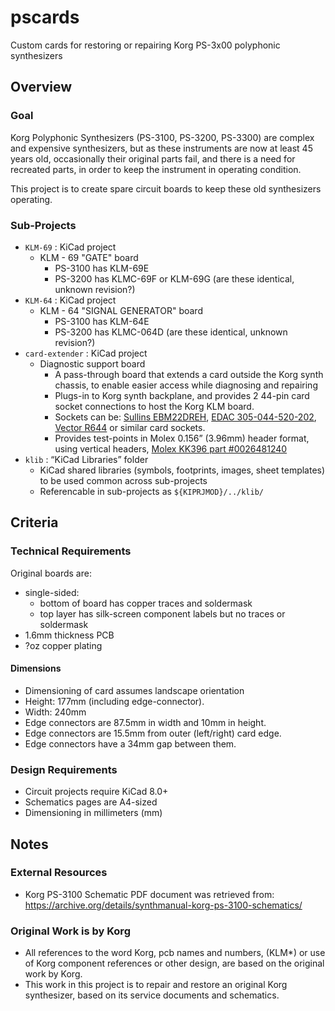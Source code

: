 # pscards
Custom cards for restoring or repairing Korg PS-3x00 polyphonic synthesizers

## Overview

### Goal
Korg Polyphonic Synthesizers (PS-3100, PS-3200, PS-3300) are complex and expensive synthesizers, but as these instruments are now at least 45 years old, occasionally their original parts fail, and there is a need for recreated parts, in order to keep the instrument in operating condition.

This project is to create spare circuit boards to keep these old synthesizers operating.


### Sub-Projects
- `KLM-69` : KiCad project
	-	KLM - 69 "GATE" board
		-	PS-3100 has KLM-69E
		-	PS-3200 has KLMC-69F or KLM-69G  (are these identical, unknown revision?)
- `KLM-64` : KiCad project
	-	KLM - 64 "SIGNAL GENERATOR" board
		-	PS-3100 has KLM-64E
		-	PS-3200 has KLMC-064D  (are these identical, unknown revision?)
- `card-extender` : KiCad project
	-	Diagnostic support board
		-	A pass-through board that extends a card outside the Korg synth chassis, to enable easier access while diagnosing and repairing
		-	Plugs-in to Korg synth backplane, and provides 2 44-pin card socket connections to host the Korg KLM board.
		-	Sockets can be: [Sullins EBM22DREH](https://www.sullinscorp.com/product/?pn=EBM22DREH), [EDAC 305-044-520-202](https://edac.net/series/305?search_part=305-044-520-202), [Vector R644](https://www.vectorelect.com/connector-card-edge.html) or similar card sockets.
		-	Provides test-points in Molex 0.156” (3.96mm) header format, using vertical headers, [Molex KK396 part #0026481240](https://www.molex.com/en-us/products/part-detail/26481240)
- `klib` : “KiCad Libraries” folder
	-	KiCad shared libraries (symbols, footprints, images, sheet templates) to be used common across sub-projects
	-	Referencable in sub-projects as `${KIPRJMOD}/../klib/`


## Criteria

### Technical Requirements
Original boards are:
- single-sided:
  - bottom of board has copper traces and soldermask
  - top layer has silk-screen component labels but no traces or soldermask
- 1.6mm thickness PCB
- ?oz copper plating
	
#### Dimensions
- Dimensioning of card assumes landscape orientation
- Height: 177mm  (including edge-connector).
- Width: 240mm
- Edge connectors are 87.5mm in width and 10mm in height.
- Edge connectors are 15.5mm from outer (left/right) card edge.
- Edge connectors have a 34mm gap between them.



### Design Requirements
- Circuit projects require KiCad 8.0+
- Schematics pages are A4-sized
- Dimensioning in millimeters (mm)


## Notes

### External Resources
- Korg PS-3100 Schematic PDF document was retrieved from: https://archive.org/details/synthmanual-korg-ps-3100-schematics/

### Original Work is by Korg
- All references to the word Korg, pcb names and numbers, (KLM*) or use of Korg component references or other design, are based on the original work by Korg.
- This work in this project is to repair and restore an original Korg synthesizer, based on its service documents and schematics.

